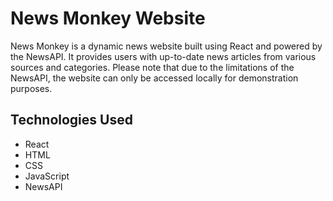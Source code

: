 # News Monkey Website


News Monkey is a dynamic news website built using React and powered by the NewsAPI. It provides users with up-to-date news articles from various sources and categories. Please note that due to the limitations of the NewsAPI, the website can only be accessed locally for demonstration purposes.



## Technologies Used

- React
- HTML
- CSS
- JavaScript
- NewsAPI

